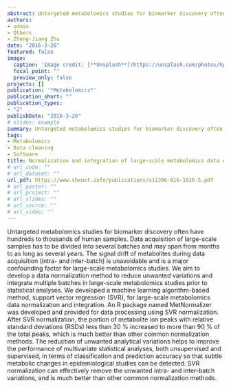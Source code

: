 ```yaml
---
abstract: Untargeted metabolomics studies for biomarker discovery often have hundreds to thousands of human samples. Data acquisition of large-scale samples has to be divided into several batches and may span from months to as long as several years. The signal drift of metabolites during data acquisition (intra- and inter-batch) is unavoidable and is a major confounding factor for large-scale metabolomics studies. We aim to develop a data normalization method to reduce unwanted variations and integrate multiple batches in large-scale metabolomics studies prior to statistical analyses. We developed a machine learning algorithm-based method, support vector regression (SVR), for large-scale metabolomics data normalization and integration. An R package named MetNormalizer was developed and provided for data processing using SVR normalization. After SVR normalization, the portion of metabolite ion peaks with relative standard deviations (RSDs) less than 30 % increased to more than 90 % of the total peaks, which is much better than other common normalization methods. The reduction of unwanted analytical variations helps to improve the performance of multivariate statistical analyses, both unsupervised and supervised, in terms of classification and prediction accuracy so that subtle metabolic changes in epidemiological studies can be detected. SVR normalization can effectively remove the unwanted intra- and inter-batch variations, and is much better than other common normalization methods. 
authors:
- admin
- Others
- Zheng-Jiang Zhu
date: "2016-3-26"
featured: false
image:
  caption: 'Image credit: [**Unsplash**](https://unsplash.com/photos/hpjSkU2UYSU)'
  focal_point: ""
  preview_only: false
projects: []
publication: '*Metabolomics*'
publication_short: ""
publication_types:
- "2"
publishDate: "2016-3-26"
# slides: example
summary: Untargeted metabolomics studies for biomarker discovery often have hundreds to thousands of human samples. Data acquisition of large-scale samples has to be divided into several batches and may span from months to as long as several years. The signal drift of metabolites during data acquisition (intra- and inter-batch) is unavoidable and is a major confounding factor for large-scale metabolomics studies. We aim to develop a data normalization method to reduce unwanted variations and integrate multiple batches in large-scale metabolomics studies prior to statistical analyses. We developed a machine learning algorithm-based method, support vector regression (SVR), for large-scale metabolomics data normalization and integration. An R package named MetNormalizer was developed and provided for data processing using SVR normalization. After SVR normalization, the portion of metabolite ion peaks with relative standard deviations (RSDs) less than 30 % increased to more than 90 % of the total peaks, which is much better than other common normalization methods. The reduction of unwanted analytical variations helps to improve the performance of multivariate statistical analyses, both unsupervised and supervised, in terms of classification and prediction accuracy so that subtle metabolic changes in epidemiological studies can be detected. SVR normalization can effectively remove the unwanted intra- and inter-batch variations, and is much better than other common normalization methods.  
tags:
- Metabolomics
- Data cleaning
- Software
title: Normalization and integration of large-scale metabolomics data using support vector regression
# url_code: ""
# url_dataset: ""
url_pdf: https://www.shenxt.info/publications/s11306-016-1026-5.pdf
# url_poster: ""
# url_project: ""
# url_slides: ""
# url_source: ""
# url_video: ""
---
```


Untargeted metabolomics studies for biomarker discovery often have hundreds to thousands of human samples. Data acquisition of large-scale samples has to be divided into several batches and may span from months to as long as several years. The signal drift of metabolites during data acquisition (intra- and inter-batch) is unavoidable and is a major confounding factor for large-scale metabolomics studies. We aim to develop a data normalization method to reduce unwanted variations and integrate multiple batches in large-scale metabolomics studies prior to statistical analyses. We developed a machine learning algorithm-based method, support vector regression (SVR), for large-scale metabolomics data normalization and integration. An R package named MetNormalizer was developed and provided for data processing using SVR normalization. After SVR normalization, the portion of metabolite ion peaks with relative standard deviations (RSDs) less than 30 % increased to more than 90 % of the total peaks, which is much better than other common normalization methods. The reduction of unwanted analytical variations helps to improve the performance of multivariate statistical analyses, both unsupervised and supervised, in terms of classification and prediction accuracy so that subtle metabolic changes in epidemiological studies can be detected. SVR normalization can effectively remove the unwanted intra- and inter-batch variations, and is much better than other common normalization methods. 